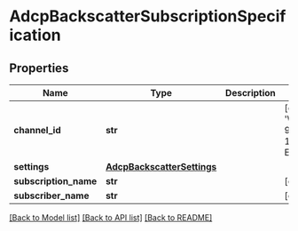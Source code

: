 # AdcpBackscatterSubscriptionSpecification

## Properties
Name | Type | Description | Notes
------------ | ------------- | ------------- | -------------
**channel_id** | **str** |  | [default to 'WBT 998500-15 ES18_ES']
**settings** | [**AdcpBackscatterSettings**](AdcpBackscatterSettings.md) |  | 
**subscription_name** | **str** |  | [optional] 
**subscriber_name** | **str** |  | [optional] 

[[Back to Model list]](../README.md#documentation-for-models) [[Back to API list]](../README.md#documentation-for-api-endpoints) [[Back to README]](../README.md)


